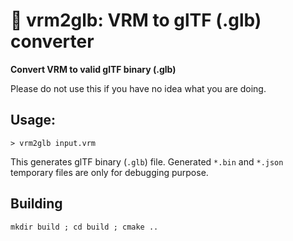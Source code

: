 # :diamond_shape_with_a_dot_inside: vrm2glb: VRM to glTF (.glb) converter
**Convert VRM to valid glTF binary (.glb)**

Please do not use this if you have no idea what you are doing.

## Usage:

```
> vrm2glb input.vrm
```

This generates glTF binary (`.glb`) file. Generated `*.bin` and `*.json` temporary files are only for debugging purpose.

## Building

```
mkdir build ; cd build ; cmake ..
```